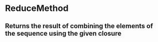 # ReduceMethod
## Returns the result of combining the elements of the sequence using the given closure
